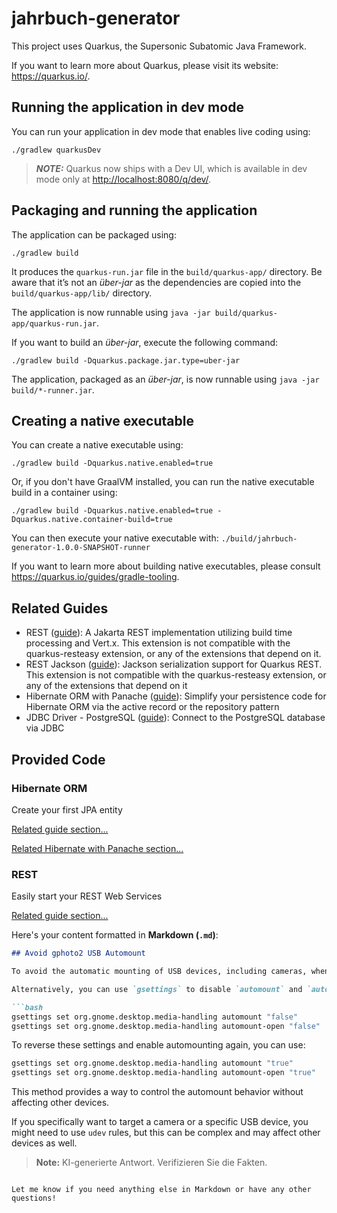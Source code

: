 # jahrbuch-generator

This project uses Quarkus, the Supersonic Subatomic Java Framework.

If you want to learn more about Quarkus, please visit its website: <https://quarkus.io/>.

## Running the application in dev mode

You can run your application in dev mode that enables live coding using:

```shell script
./gradlew quarkusDev
```

> **_NOTE:_**  Quarkus now ships with a Dev UI, which is available in dev mode only at <http://localhost:8080/q/dev/>.

## Packaging and running the application

The application can be packaged using:

```shell script
./gradlew build
```

It produces the `quarkus-run.jar` file in the `build/quarkus-app/` directory.
Be aware that it’s not an _über-jar_ as the dependencies are copied into the `build/quarkus-app/lib/` directory.

The application is now runnable using `java -jar build/quarkus-app/quarkus-run.jar`.

If you want to build an _über-jar_, execute the following command:

```shell script
./gradlew build -Dquarkus.package.jar.type=uber-jar
```

The application, packaged as an _über-jar_, is now runnable using `java -jar build/*-runner.jar`.

## Creating a native executable

You can create a native executable using:

```shell script
./gradlew build -Dquarkus.native.enabled=true
```

Or, if you don't have GraalVM installed, you can run the native executable build in a container using:

```shell script
./gradlew build -Dquarkus.native.enabled=true -Dquarkus.native.container-build=true
```

You can then execute your native executable with: `./build/jahrbuch-generator-1.0.0-SNAPSHOT-runner`

If you want to learn more about building native executables, please consult <https://quarkus.io/guides/gradle-tooling>.

## Related Guides

- REST ([guide](https://quarkus.io/guides/rest)): A Jakarta REST implementation utilizing build time processing and Vert.x. This extension is not compatible with the quarkus-resteasy extension, or any of the extensions that depend on it.
- REST Jackson ([guide](https://quarkus.io/guides/rest#json-serialisation)): Jackson serialization support for Quarkus REST. This extension is not compatible with the quarkus-resteasy extension, or any of the extensions that depend on it
- Hibernate ORM with Panache ([guide](https://quarkus.io/guides/hibernate-orm-panache)): Simplify your persistence code for Hibernate ORM via the active record or the repository pattern
- JDBC Driver - PostgreSQL ([guide](https://quarkus.io/guides/datasource)): Connect to the PostgreSQL database via JDBC

## Provided Code

### Hibernate ORM

Create your first JPA entity

[Related guide section...](https://quarkus.io/guides/hibernate-orm)

[Related Hibernate with Panache section...](https://quarkus.io/guides/hibernate-orm-panache)


### REST

Easily start your REST Web Services

[Related guide section...](https://quarkus.io/guides/getting-started-reactive#reactive-jax-rs-resources)

Here's your content formatted in **Markdown (`.md`)**:

````markdown
## Avoid gphoto2 USB Automount

To avoid the automatic mounting of USB devices, including cameras, when using `gphoto2`, you can disable the automount feature in GNOME. Run `dconf-editor` and navigate to the section `org.gnome.desktop.media-handling` to disable the `automount` option. This will prevent all devices from being automatically mounted, including USB flash drives and other media devices.

Alternatively, you can use `gsettings` to disable `automount` and `automount-open` as follows:

```bash
gsettings set org.gnome.desktop.media-handling automount "false"
gsettings set org.gnome.desktop.media-handling automount-open "false"
````

To reverse these settings and enable automounting again, you can use:

```bash
gsettings set org.gnome.desktop.media-handling automount "true"
gsettings set org.gnome.desktop.media-handling automount-open "true"
```

This method provides a way to control the automount behavior without affecting other devices.

If you specifically want to target a camera or a specific USB device, you might need to use `udev` rules, but this can be complex and may affect other devices as well.

> **Note:** KI-generierte Antwort. Verifizieren Sie die Fakten.

```

Let me know if you need anything else in Markdown or have any other questions!
```
